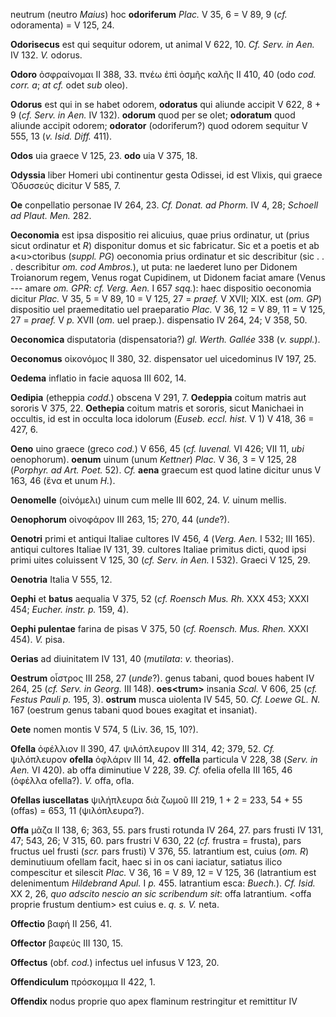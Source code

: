 neutrum (neutro *Maius*) hoc **odoriferum** *Plac.* V 35, 6 = V 89, 9
(*cf.* odoramenta) = V 125, 24.

**Odorisecus** est qui sequitur odorem, ut animal V 622, 10. *Cf. Serv.
in Aen.* IV 132. *V.* odorus.

**Odoro** ὀσφραίνομαι II 388, 33. πνέω ἐπὶ ὀσμῆς καλῆς II 410, 40 (odo
*cod. corr. a*; *at cf.* odet *sub* oleo).

**Odorus** est qui in se habet odorem, **odoratus** qui aliunde accipit
V 622, 8 + 9 (*cf. Serv. in Aen.* IV 132). **odorum** quod per se olet;
**odoratum** quod aliunde accipit odorem; **odorator** (odoriferum?)
quod odorem sequitur V 555, 13 (*v. Isid. Diff.* 411).

**Odos** uia graece V 125, 23. **odo** uia V 375, 18.

**Odyssia** liber Homeri ubi continentur gesta Odissei, id est Vlixis,
qui graece Ὀδυσσεύς dicitur V 585, 7.

**Oe** conpellatio personae IV 264, 23. *Cf. Donat. ad Phorm.* IV 4, 28;
*Schoell ad Plaut. Men.* 282.

**Oeconomia** est ipsa dispositio rei alicuius, quae prius ordinatur, ut
(prius sicut ordinatur et *R*) disponitur domus et sic fabricatur. Sic
et a poetis et ab a\<u\>ctoribus (*suppl. PG*) oeconomia prius ordinatur
et sic describitur (sic . . . describitur *om. cod Ambros.*), ut puta:
ne laederet luno per Didonem Troianorum regem, Venus rogat Cupidinem, ut
Didonem faciat amare (Venus --- amare *om. GPR*: *cf. Verg. Aen.* I 657
*sqq.*): haec dispositio oeconomia dicitur *Plac.* V 35, 5 = V 89, 10 =
V 125, 27 = *praef.* V XVII; XIX. est (*om. GP*) dispositio uel
praemeditatio uel praeparatio *Plac.* V 36, 12 = V 89, 11 = V 125, 27 =
*praef.* V *p.* XVII (*om.* uel praep.). dispensatio IV 264, 24; V 358,
50.

**Oeconomica** disputatoria (dispensatoria?) *gl. Werth. Gallée* 338
(*v. suppl.*).

**Oeconomus** οἰκονόμος II 380, 32. dispensator uel uicedominus IV 197,
25.

**Oedema** inflatio in facie aquosa III 602, 14.

**Oedipia** (etheppia *codd.*) obscena V 291, 7. **Oedeppia** coitum
matris aut sororis V 375, 22. **Oethepia** coitum matris et sororis,
sicut Manichaei in occultis, id est in occulta loca idolorum (*Euseb.
eccl. hist.* V 1) V 418, 36 = 427, 6.

**Oeno** uino graece (greco *cod.*) V 656, 45 (*cf. Iuvenal.* VI 426;
VII 11, *ubi* oenophorum). **oenum** uinum (unum *Kettner*) *Plac.* V
36, 3 = V 125, 28 (*Porphyr. ad Art. Poet.* 52). *Cf.* **aena** graecum
est quod latine dicitur unus V 163, 46 (ἕνα et unum *H.*).

**Oenomelle** (οἰνόμελι) uinum cum melle III 602, 24. *V.* uinum mellis.

**Oenophorum** οἰνοφάρον III 263, 15; 270, 44 (*unde*?).

**Oenotri** primi et antiqui Italiae cultores IV 456, 4 (*Verg. Aen.*
I 532; III 165). antiqui cultores Italiae IV 131, 39. cultores Italiae
primitus dicti, quod ipsi primi uites coluissent V 125, 30 (*cf. Serv.
in Aen.* I 532). Graeci V 125, 29.

**Oenotria** Italia V 555, 12.

**Oephi** et **batus** aequalia V 375, 52 (*cf. Roensch Mus. Rh.* XXX
453; XXXI 454; *Eucher. instr. p.* 159, 4).

**Oephi pulentae** farina de pisas V 375, 50 (*cf. Roensch. Mus. Rhen.*
XXXI 454). *V.* pisa.

**Oerias** ad diuinitatem IV 131, 40 (*mutilata*: *v.* theorias).

**Oestrum** οἶστρος III 258, 27 (*unde*?). genus tabani, quod boues
habent IV 264, 25 (*cf. Serv. in Georg.* III 148). **oes\<trum\>**
insania *Scal.* V 606, 25 (*cf. Festus Pauli p.* 195, 3). **ostrum**
musca uiolenta IV 545, 50. *Cf. Loewe GL. N.* 167 (oestrum genus tabani
quod boues exagitat et insaniat).

**Oete** nomen montis V 574, 5 (Liv. 36, 15, 10?).

**Ofella** ὀφέλλιον II 390, 47. ψιλόπλευρον III 314, 42; 379, 52. *Cf.*
ψιλόπλευρον **ofella** ὀφλάριν III 14, 42. **offella** particula V 228,
38 (*Serv. in Aen.* VI 420). ab offa diminutiue V 228, 39. *Cf.* ofelia
ofella III 165, 46 (ὀφέλλα ofella?). *V.* offa, ofla.

**Ofellas iuscellatas** ψιλήπλευρα διὰ ζωμοῦ III 219, 1 + 2 = 233, 54 +
55 (offas) = 653, 11 (ψιλόπλευρα?).

**Offa** μᾶζα II 138, 6; 363, 55. pars frusti rotunda IV 264, 27. pars
frusti IV 131, 47; 543, 26; V 315, 60. pars frustri V 630, 22 (*cf.*
frustra = frusta), pars fructus uel frusti (*scr.* pars frusti) V 376,
55. latrantium est, cuius (*om. R*) deminutiuum ofellam facit, haec si
in os cani iaciatur, satiatus ilico compescitur et silescit *Plac.* V
36, 16 = V 89, 12 = V 125, 36 (latrantium est delenimentum *Hildebrand
Apul.* I *p.* 455. latrantium esca: *Buech.*). *Cf. Isid.* XX 2, 26,
*quo adscito nescio an sic scribendum sit*: offa latrantium. \<offa
proprie frustum dentium\> est cuius e. *q. s. V.* neta.

**Offectio** βαφή II 256, 41.

**Offector** βαφεύς III 130, 15.

**Offectus** (obf. *cod.*) infectus uel infusus V 123, 20.

**Offendiculum** πρόσκομμα II 422, 1.

**Offendix** nodus proprie quo apex flaminum restringitur et remittitur
IV
